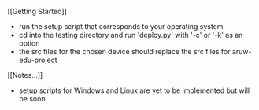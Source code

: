 [[Getting Started]]
- run the setup script that corresponds to your operating system
- cd into the testing directory and run 'deploy.py' with '-c' or '-k' as an option
- the src files for the chosen device should replace the src files for aruw-edu-project

[[Notes...]]
- setup scripts for Windows and Linux are yet to be implemented but will be soon

